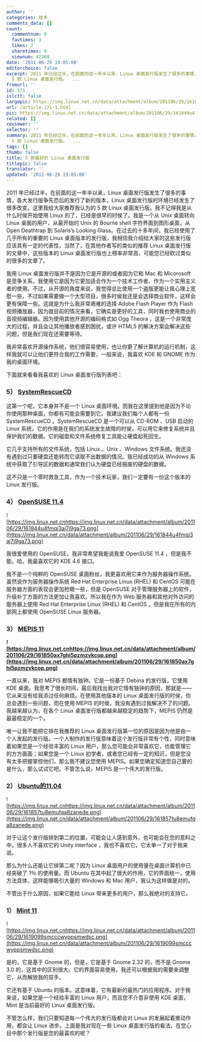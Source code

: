 ```yaml
---
author: ''
categories: 技术
comments_data: []
count:
  commentnum: 0
  favtimes: 3
  likes: 2
  sharetimes: 0
  viewnum: 42309
date: '2011-06-29 19:05:00'
editorchoice: false
excerpt: 2011 年已经过半，在前面的这一年半以来，Linux 桌面发行版发生了很多的事情，各大发行版争先恐后的发行了新的版本，Linux 桌面发行版的环境已经发生了很多改变。这里我给大家推荐我认为的
  5 款 Linux 桌面发行版。  ...
fromurl: ''
id: 171
islctt: false
largepic: https://img.linux.net.cn/data/attachment/album/201106/29/161844u4fmqj3aj7j9ga73.png
url: /article-171-1.html
pic: https://img.linux.net.cn/data/attachment/album/201106/29/161844u4fmqj3aj7j9ga73.png.thumb.jpg
related: []
reviewer: ''
selector: ''
summary: 2011 年已经过半，在前面的这一年半以来，Linux 桌面发行版发生了很多的事情，各大发行版争先恐后的发行了新的版本，Linux 桌面发行版的环境已经发生了很多改变。这里我给大家推荐我认为的
  5 款 Linux 桌面发行版。  ...
tags: []
thumb: false
title: 5 款最好的 Linux 桌面发行版
titlepic: false
translator: ''
updated: '2011-06-29 19:05:00'
---
```


2011 年已经过半，在前面的这一年半以来，Linux 桌面发行版发生了很多的事情，各大发行版争先恐后的发行了新的版本，Linux 桌面发行版的环境已经发生了很多改变。这里我给大家推荐我认为的 5 款 Linux 桌面发行版。我不记得我是从什么时侯开始使用 Linux 的了，已经是很早的时侯了。我是一个从 Unix 桌面转向 Linux 桌面的用户，从最开始的 Unix 的 Bourne shell 字符界面到图形桌面，从 Open Deathtrap 到 Solaris’s Looking Glass。在过去的十多年间，我已经使用了几乎所有的重要的 Linux 桌面版本的发行版，我相信我介绍给大家的这些发行版应该具有一定的代表性，当然了，在其他作者写的类似的推荐 Linux 桌面发行版的文章中，这些版本的 Linux 桌面发行版也上榜率非常高，可能您已经砍过类似的很多的文章了。


我用 Linux 桌面发行版并不是因为它是开源的或者因为它和 Mac 和 Micorosoft 是竞争关系，我使用它是因为它更加适合作为一个技术工作者、作为一个实用主义者的使用。不过，从开源的角度来说，我觉得总比使用一个盗版更能让我心理上宽慰一些，不过如果需要做一个大型项目，很多时侯我还是会选择商业软件，这样会更有保障一些。这就是为什么我非常艰难的选择 Adobe Flash Player 作为 Flash 视频播放器，因为就目前的情况来看，它确实是更好的工具，同时我也使用商业的音视频编辑器。因为使用其他开源的编码格式如 Ogg Theora ，这是一个非常庞大的过程，并且会让其他播放者感到困扰，或许 HTML5 的解决方案会解决这些问题，但是我们现在还需要等待。


我非常喜欢开源操作系统，他们很容易使用，也让你更了解计算机的运行机制，这样我就可以让他们更符合我的工作需要，一般来说，我喜欢 KDE 和 GNOME 作为我的桌面环境。


下面就来看看我喜欢的 Linux 桌面发行版列表吧：


### **5） [SystemRescueCD](http://www.sysresccd.org/Main_Page)**


这第一个呢，它本身并不是一个 Linux 桌面环境。而我在这里提到他是因为不论你使用那种桌面，你都有可能会需要到它。我建议我们每个人都有一份 SystemRescueCD 。SystemRescueCD 是一个可以从 CD-ROM 、USB 启动的 Linux 系统，它的作用是在我们的系统发生故障的时侯，可以用它来修复系统并且保护我们的数据。它的磁盘和文件系统修复工具能让硬盘起死回生。


它几乎支持所有的文件系统，包括 Linux 、Unix 、Windows 文件系统。我还没有遇到过只要硬盘还能转而它读取不出数据的情况。我已经成功的从 Windows 系统中获取了引导区的数据和通常我们认为硬盘已经报废的硬盘的数据。


这不只是一个零时救急工具，作为一个技术玩家，我们一定要有一份这个版本的 Linux 发行版。


### **4） [OpenSUSE 11.4](http://www.opensuse.org/en)**


![https://img.linux.net.cnhttps://img.linux.net.cn/data/attachment/album/201106/29/161844u4fmqj3aj7j9ga73.png](https://img.linux.net.cn/data/attachment/album/201106/29/161844u4fmqj3aj7j9ga73.png)


我很爱使用的 OpenSUSE，我非常希望我能说我爱 OpenSUSE 11.4 ，但是我不能。哈。我最喜欢它的 KDE 4.6 接口。


我不是一个纯粹的 OpenSUSE 桌面粉丝，我更喜欢用它来作为服务器操作系统。虽然说作为服务器操作系统 Red Hat Enterprise Linux (RHEL) 和 CentOS 可能在服务器方面的表现会更加抢眼一些，但是 OpenSUSE 对于管理服务器上的软件，升级补丁方面的方法更加让我喜欢。所以我在作为 Web 服务器和其他对外访问的服务器上使用 Red Hat Enterprise Linux (RHEL) 和 CentOS ，但是我在所有的内部网上都使用 OpenSUSE Linux 服务器。


### **3） [MEPIS 11](http://www.mepis.org/)**


**![https://img.linux.net.cnhttps://img.linux.net.cn/data/attachment/album/201106/29/161850ax7ghi5pzmzvkcop.png](https://img.linux.net.cn/data/attachment/album/201106/29/161850ax7ghi5pzmzvkcop.png)**


一直以来，我对 MEPIS 都情有独钟。它是一份基于 Debina 的发行版，它使用 KDE 桌面。我思考了很长时间，最后我找出我对它情有独钟的原因，那就是——它从来没有给我添过任何麻烦。在使用其他版本的 Linux 桌面发行版的时侯，你总会遇到一些问题，而在使用 MEPIS 的时侯，我没有遇到过我解决不了的问题。我越来越认为，在各个 Linux 桌面发行版都越来越稳定的趋势下，MEPIS 仍然是最最稳定的一个。


唯一让我不能把它排在我推荐的 Linux 桌面发行版第一位的原因是因为他是由一个人发起的发行版。一个人制作的发行版意味着这个发行版非常有个性，同时意味着如果您是一个经验丰富的 Linux 用户，那么您可能会非常喜欢它，也能管理它的方方面面；如果您是一个 Linux 初学者，或者您已经有一定的知识，但是您没有太多把握掌控他们，那么我不建议您使用 MEPIS。如果您确定知道您自己要的是什么，那么试试它吧。不管怎么说，MEPIS 是一个伟大的发行版。


### **2） [Ubuntu的11.04](http://www.ubuntu.com/)**


![https://img.linux.net.cnhttps://img.linux.net.cn/data/attachment/album/201106/29/161857tu8emufqa8zanede.png](https://img.linux.net.cn/data/attachment/album/201106/29/161857tu8emufqa8zanede.png)


对于让这个发行版排到第二的位置，可能会让人感到意外，也可能会在您的意料之中。很多人不喜欢它的 Unity interface ，我也不喜欢它，它太单一了对于我来说。


那么为什么还能让它排第二呢？因为 Linux 桌面用户的使用量在桌面计算机中已经突破了 1％ 的使用量。而 Ubuntu 在其中起了很大的作用，它的界面统一，使用方法具体，这样能够吸引大量的 Windows 和 Mac 用户，我认为这样做是对的。


不管出于什么原因，如果它能给 Linux 带来更多的用户，那么我绝对的支持它。


### **1） [Mint 11](http://www.linuxmint.com/)**


![https://img.linux.net.cnhttps://img.linux.net.cn/data/attachment/album/201106/29/1619099smcccwyppsmwdsc.png](https://img.linux.net.cn/data/attachment/album/201106/29/1619099smcccwyppsmwdsc.png)


是的，它是基于 Gnome 的，但是，它是基于 Gnome 2.32 的，而不是 Gnome 3.0 的，这其中的区别很大。它的界面容易使用，我还可以根据我的需要来调整它，从而解放我的双手。


它还有基于 Ubuntu 的版本。这意味着，它有最新的最热门的应用程序。对于我来说，如果您是一个经验丰富的 Linux 用户，而且您不介意非使用 KDE 桌面，Mint 是当前最好的 Linux 桌面发行版。


不管怎么样，我们只要知道每一个伟大的发行版都会对 Linux 的发展起着推动作用，都会让 Linux 进步。上面是我对现在一些 Linux 桌面发行版的看法，在您心目中那个发行版是您的最喜欢的呢？